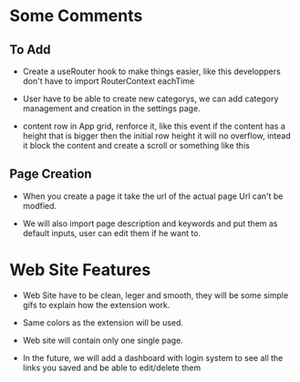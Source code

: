 # Some Comments

## To Add

- Create a useRouter hook to make things easier, like this developpers don't have to import RouterContext eachTime

- User have to be able to create new categorys, we can add category management and creation in the settings page.

- content row in App grid, renforce it, like this event if the content has a height that is bigger then the initial row height it will no overflow, intead it block the content and create a scroll or something like this

## Page Creation

- When you create a page it take the url of the actual page Url can't be modfied.

- We will also import page description and keywords and put them as default inputs, user can edit them if he want to.

# Web Site Features

- Web Site have to be clean, leger and smooth, they will be some simple gifs to explain how the extension work.

- Same colors as the extension will be used.

- Web site will contain only one single page.

- In the future, we will add a dashboard with login system to see all the links you saved and be able to edit/delete them
